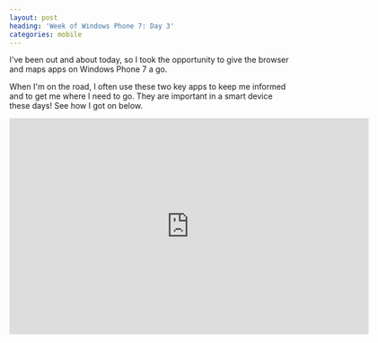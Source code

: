 ```yaml
---
layout: post
heading: 'Week of Windows Phone 7: Day 3'
categories: mobile
---
```


I've been out and about today, so I took the opportunity to give the browser and maps apps on Windows Phone 7 a go.

When I'm on the road, I often use these two key apps to keep me informed and to get me where I need to go. They are important in a smart device these days! See how I got on below.

<span class="youtube"><iframe title="YouTube video player" class="youtube-player" type="text/html" width="640" height="385" src="http://www.youtube.com/embed/WmboepvVGOo?wmode=transparent&amp;fs=1&amp;hl=en&amp;modestbranding=1&amp;iv_load_policy=3&amp;showsearch=0&amp;rel=0&amp;theme=dark&amp;hd=1" frameborder="0" allowfullscreen=""> </iframe></span>
